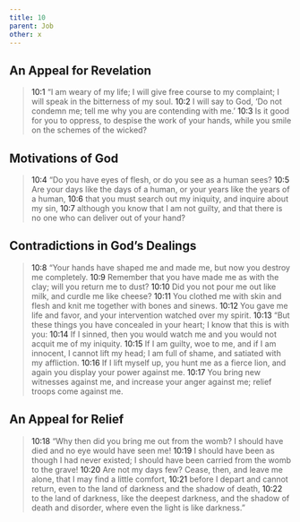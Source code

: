 ```yaml
---
title: 10
parent: Job
other: x
---
```



## An Appeal for Revelation 

> <a name="10:1">10:1</a> “I am weary of my life;
> I will give free course to my complaint;
> I will speak in the bitterness of my soul.
> <a name="10:2">10:2</a> I will say to God, ‘Do not condemn me;
> tell me why you are contending with me.’
> <a name="10:3">10:3</a> Is it good for you to oppress,
> to despise the work of your hands,
> while you smile
> on the schemes of the wicked?

## Motivations of God

> <a name="10:4">10:4</a> “Do you have eyes of flesh,
> or do you see as a human sees?
> <a name="10:5">10:5</a> Are your days like the days of a human,
> or your years like the years of a human,
> <a name="10:6">10:6</a> that you must search out my iniquity,
> and inquire about my sin,
> <a name="10:7">10:7</a> although you know that I am not guilty,
> and that there is no one who can deliver
> out of your hand?

## Contradictions in God’s Dealings

> <a name="10:8">10:8</a> “Your hands have shaped me and made me,
> but now you destroy me completely.
> <a name="10:9">10:9</a> Remember that you have made me as with the clay;
> will you return me to dust?
> <a name="10:10">10:10</a> Did you not pour me out like milk,
> and curdle me like cheese?
> <a name="10:11">10:11</a> You clothed me with skin and flesh
> and knit me together with bones and sinews.
> <a name="10:12">10:12</a> You gave me life and favor,
> and your intervention watched over my spirit.
> <a name="10:13">10:13</a> “But these things you have concealed in your heart;
> I know that this is with you:
> <a name="10:14">10:14</a> If I sinned, then you would watch me
> and you would not acquit me of my iniquity.
> <a name="10:15">10:15</a> If I am guilty, woe to me,
> and if I am innocent, I cannot lift my head;
> I am full of shame,
> and satiated with my affliction.
> <a name="10:16">10:16</a> If I lift myself up,
> you hunt me as a fierce lion,
> and again you display your power against me.
> <a name="10:17">10:17</a> You bring new witnesses against me,
> and increase your anger against me;
> relief troops come against me.

## An Appeal for Relief

> <a name="10:18">10:18</a> “Why then did you bring me out from the womb?
> I should have died
> and no eye would have seen me!
> <a name="10:19">10:19</a> I should have been as though I had never existed;
> I should have been carried
> from the womb to the grave!
> <a name="10:20">10:20</a> Are not my days few?
> Cease, then, and leave me alone,
> that I may find a little comfort,
> <a name="10:21">10:21</a> before I depart and cannot return,
> even to the land of darkness
> and the shadow of death,
> <a name="10:22">10:22</a> to the land of darkness,
> like the deepest darkness,
> and the shadow of death and disorder,
> where even the light is like darkness.”